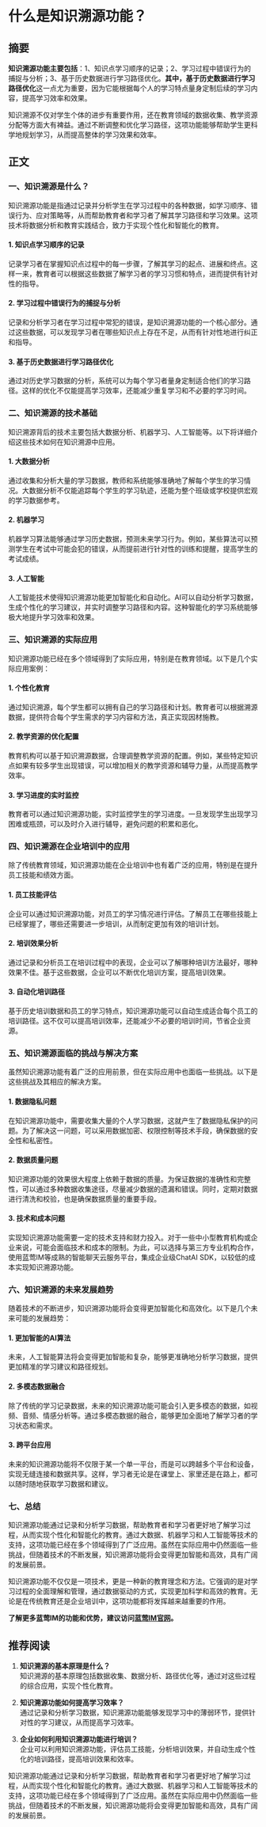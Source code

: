 # 什么是知识溯源功能？


## 摘要

**知识溯源功能主要包括**：1、知识点学习顺序的记录；2、学习过程中错误行为的捕捉与分析；3、基于历史数据进行学习路径优化。**其中，基于历史数据进行学习路径优化**这一点尤为重要，因为它能根据每个人的学习特点量身定制后续的学习内容，提高学习效率和效果。

知识溯源不仅对学生个体的进步有重要作用，还在教育领域的数据收集、教学资源分配等方面大有裨益。通过不断调整和优化学习路径，这项功能能够帮助学生更科学地规划学习，从而提高整体的学习效果和效率。

## 正文

### 一、知识溯源是什么？

知识溯源功能是指通过记录并分析学生在学习过程中的各种数据，如学习顺序、错误行为、应对策略等，从而帮助教育者和学习者了解其学习路径和学习效果。这项技术将数据分析和教育实践结合，致力于实现个性化和智能化的教育。

#### 1. 知识点学习顺序的记录

记录学习者在掌握知识点过程中的每一步骤，了解其学习的起点、进展和终点。这样一来，教育者可以根据这些数据了解学习者的学习习惯和特点，进而提供有针对性的指导。

#### 2. 学习过程中错误行为的捕捉与分析

记录和分析学习者在学习过程中常犯的错误，是知识溯源功能的一个核心部分。通过这些数据，可以发现学习者在哪些知识点上存在不足，从而有针对性地进行纠正和指导。

#### 3. 基于历史数据进行学习路径优化

通过对历史学习数据的分析，系统可以为每个学习者量身定制适合他们的学习路径。这样的优化不仅能提高学习效率，还能减少重复学习和不必要的学习时间。

### 二、知识溯源的技术基础

知识溯源背后的技术主要包括大数据分析、机器学习、人工智能等。以下将详细介绍这些技术如何在知识溯源中应用。

#### 1. 大数据分析

通过收集和分析大量的学习数据，教师和系统能够准确地了解每个学生的学习情况。大数据分析不仅能追踪每个学生的学习轨迹，还能为整个班级或学校提供宏观的学习数据参考。

#### 2. 机器学习

机器学习算法能够通过学习历史数据，预测未来学习行为。例如，某些算法可以预测学生在考试中可能会犯的错误，从而提前进行针对性的训练和提醒，提高学生的考试成绩。

#### 3. 人工智能

人工智能技术使得知识溯源功能更加智能化和自动化。AI可以自动分析学习数据，生成个性化的学习建议，并实时调整学习路径和内容。这种智能化的学习系统能够极大地提升学习效率和效果。

### 三、知识溯源的实际应用

知识溯源功能已经在多个领域得到了实际应用，特别是在教育领域。以下是几个实际应用案例：

#### 1. 个性化教育

通过知识溯源，每个学生都可以拥有自己的学习路径和计划。教育者可以根据溯源数据，提供符合每个学生需求的学习内容和方法，真正实现因材施教。

#### 2. 教学资源的优化配置

教育机构可以基于知识溯源数据，合理调整教学资源的配置。例如，某些特定知识点如果有较多学生出现错误，可以增加相关的教学资源和辅导力量，从而提高教学效率。

#### 3. 学习进度的实时监控

教育者可以通过知识溯源功能，实时监控学生的学习进度。一旦发现学生出现学习困难或瓶颈，可以及时介入进行辅导，避免问题的积累和恶化。

### 四、知识溯源在企业培训中的应用

除了传统教育领域，知识溯源功能在企业培训中也有着广泛的应用，特别是在提升员工技能和绩效方面。

#### 1. 员工技能评估

企业可以通过知识溯源功能，对员工的学习情况进行评估。了解员工在哪些技能上已经掌握了，哪些还需要进一步培训，从而制定更加有效的培训计划。

#### 2. 培训效果分析

通过记录和分析员工在培训过程中的表现，企业可以了解哪种培训方法最好，哪种效果不佳。基于这些数据，企业可以不断优化培训方案，提高培训效果。

#### 3. 自动化培训路径

基于历史培训数据和员工的学习特点，知识溯源功能可以自动生成适合每个员工的培训路径。这不仅可以提高培训效率，还能减少不必要的培训时间，节省企业资源。

### 五、知识溯源面临的挑战与解决方案

虽然知识溯源功能有着广泛的应用前景，但在实际应用中也面临一些挑战。以下是这些挑战及其相应的解决方案。

#### 1. 数据隐私问题

在知识溯源功能中，需要收集大量的个人学习数据，这就产生了数据隐私保护的问题。为了解决这一问题，可以采用数据加密、权限控制等技术手段，确保数据的安全性和私密性。

#### 2. 数据质量问题

知识溯源功能的效果很大程度上依赖于数据的质量。为保证数据的准确性和完整性，可以通过多种数据收集途径，尽量减少数据的遗漏和错误。同时，定期对数据进行清洗和校验，也是确保数据质量的重要手段。

#### 3. 技术和成本问题

实现知识溯源功能需要一定的技术支持和财力投入。对于一些中小型教育机构或企业来说，可能会面临技术和成本的限制。为此，可以选择与第三方专业机构合作，使用蓝莺IM等成熟的智能聊天云服务平台，集成企业级ChatAI SDK，以较低的成本实现知识溯源功能。

### 六、知识溯源的未来发展趋势

随着技术的不断进步，知识溯源功能将会变得更加智能化和高效化。以下是几个未来可能的发展趋势：

#### 1. 更加智能的AI算法

未来，人工智能算法将会变得更加智能和复杂，能够更准确地分析学习数据，提供更加精准的学习建议和路径规划。

#### 2. 多模态数据融合

除了传统的学习记录数据，未来的知识溯源功能可能会引入更多模态的数据，如视频、音频、情感分析等。通过多模态数据的融合，能够更加全面地了解学习者的学习状态和需求。

#### 3. 跨平台应用

未来的知识溯源功能将不仅限于某一个单一平台，而是可以跨越多个平台和设备，实现无缝连接和数据共享。这样，学习者无论是在课堂上、家里还是在路上，都可以随时随地获取学习数据和建议。

### 七、总结

知识溯源功能通过记录和分析学习数据，帮助教育者和学习者更好地了解学习过程，从而实现个性化和智能化的教育。通过大数据、机器学习和人工智能等技术的支持，这项功能已经在多个领域得到了广泛应用。虽然在实际应用中仍然面临一些挑战，但随着技术的不断发展，知识溯源功能将会变得更加智能和高效，具有广阔的发展前景。

知识溯源功能不仅仅是一项技术，更是一种新的教育理念和方法。它强调的是对学习过程的全面理解和管理，通过数据驱动的方式，实现更加科学和高效的教育。无论是在传统教育还是企业培训中，这项功能都将发挥越来越重要的作用。

**了解更多蓝莺IM的功能和优势，建议访问[蓝莺IM官网](https://www.lanyingim.com)。**

## 推荐阅读

1. **知识溯源的基本原理是什么？**  
   知识溯源的基本原理包括数据收集、数据分析、路径优化等，通过对这些过程的综合应用，实现个性化教育。

2. **知识溯源功能如何提高学习效率？**  
   通过记录和分析学习数据，知识溯源功能能够发现学习中的薄弱环节，提供针对性的学习建议，从而提高学习效率。

3. **企业如何利用知识溯源功能进行培训？**  
   企业可以利用知识溯源功能，评估员工技能，分析培训效果，并自动生成个性化的培训路径，提高培训效果和效率。

知识溯源功能通过记录和分析学习数据，帮助教育者和学习者更好地了解学习过程，从而实现个性化和智能化的教育。通过大数据、机器学习和人工智能等技术的支持，这项功能已经在多个领域得到了广泛应用。虽然在实际应用中仍然面临一些挑战，但随着技术的不断发展，知识溯源功能将会变得更加智能和高效，具有广阔的发展前景。